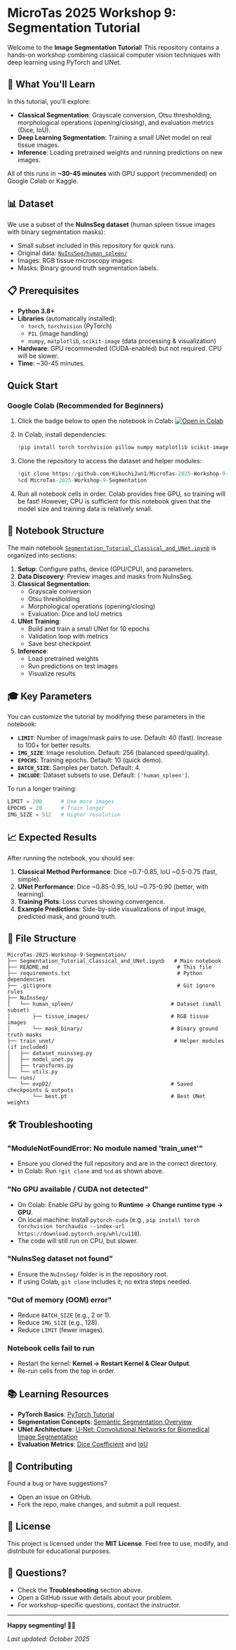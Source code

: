 # MicroTas 2025 Workshop 9: Segmentation Tutorial

Welcome to the **Image Segmentation Tutorial**! This repository contains a hands-on workshop combining classical computer vision techniques with deep learning using PyTorch and UNet.

## 🎯 What You'll Learn

In this tutorial, you'll explore:
- **Classical Segmentation**: Grayscale conversion, Otsu thresholding, morphological operations (opening/closing), and evaluation metrics (Dice, IoU).
- **Deep Learning Segmentation**: Training a small UNet model on real tissue images.
- **Inference**: Loading pretrained weights and running predictions on new images.

All of this runs in **~30-45 minutes** with GPU support (recommended) on Google Colab or Kaggle.

## 📊 Dataset

We use a subset of the **NuInsSeg dataset** (human spleen tissue images with binary segmentation masks):
- Small subset included in this repository for quick runs.
- Original data: [`NuInsSeg/human_spleen/`](NuInsSeg/human_spleen/)
- Images: RGB tissue microscopy images.
- Masks: Binary ground truth segmentation labels.

## 📋 Prerequisites

- **Python 3.8+**
- **Libraries** (automatically installed):
  - `torch`, `torchvision` (PyTorch)
  - `PIL` (image handling)
  - `numpy`, `matplotlib`, `scikit-image` (data processing & visualization)
- **Hardware**: GPU recommended (CUDA-enabled) but not required. CPU will be slower.
- **Time**: ~30-45 minutes.

## Quick Start

### Google Colab (Recommended for Beginners)

1. Click the badge below to open the notebook in Colab:
   [![Open in Colab](https://colab.research.google.com/assets/colab-badge.svg)](https://colab.research.google.com/drive/13U6g9ZiqGMeHWACSNUhqWODf-7SNMztC?usp=sharing)

2. In Colab, install dependencies:
   ```python
   !pip install torch torchvision pillow numpy matplotlib scikit-image
   ```

3. Clone the repository to access the dataset and helper modules:
   ```python
   !git clone https://github.com/KikuchiJun1/MicroTas-2025-Workshop-9-Segmentation.git
   %cd MicroTas-2025-Workshop-9-Segmentation
   ```

4. Run all notebook cells in order. Colab provides free GPU, so training will be fast!
However, CPU is sufficient for this notebook given that the model size and training data is relatively small.

## 📓 Notebook Structure

The main notebook [`Segmentation_Tutorial_Classical_and_UNet.ipynb`](Segmentation_Tutorial_Classical_and_UNet.ipynb) is organized into sections:

1. **Setup**: Configure paths, device (GPU/CPU), and parameters.
2. **Data Discovery**: Preview images and masks from NuInsSeg.
3. **Classical Segmentation**: 
   - Grayscale conversion
   - Otsu thresholding
   - Morphological operations (opening/closing)
   - Evaluation: Dice and IoU metrics
4. **UNet Training**:
   - Build and train a small UNet for 10 epochs
   - Validation loop with metrics
   - Save best checkpoint
5. **Inference**:
   - Load pretrained weights
   - Run predictions on test images
   - Visualize results

## 🎓 Key Parameters

You can customize the tutorial by modifying these parameters in the notebook:

- **`LIMIT`**: Number of image/mask pairs to use. Default: 40 (fast). Increase to 100+ for better results.
- **`IMG_SIZE`**: Image resolution. Default: 256 (balanced speed/quality).
- **`EPOCHS`**: Training epochs. Default: 10 (quick demo).
- **`BATCH_SIZE`**: Samples per batch. Default: 4.
- **`INCLUDE`**: Dataset subsets to use. Default: `['human_spleen']`.

To run a longer training:
```python
LIMIT = 200      # Use more images
EPOCHS = 20      # Train longer
IMG_SIZE = 512   # Higher resolution
```

## 📈 Expected Results

After running the notebook, you should see:

1. **Classical Method Performance**: Dice ~0.7-0.85, IoU ~0.5-0.75 (fast, simple).
2. **UNet Performance**: Dice ~0.85-0.95, IoU ~0.75-0.90 (better, with learning).
3. **Training Plots**: Loss curves showing convergence.
4. **Example Predictions**: Side-by-side visualizations of input image, predicted mask, and ground truth.

## 📁 File Structure

```
MicroTas-2025-Workshop-9-Segmentation/
├── Segmentation_Tutorial_Classical_and_UNet.ipynb   # Main notebook
├── README.md                                         # This file
├── requirements.txt                                  # Python dependencies
├── .gitignore                                        # Git ignore rules
├── NuInsSeg/
│   └── human_spleen/                               # Dataset (small subset)
│       ├── tissue_images/                          # RGB tissue images
│       └── mask_binary/                            # Binary ground truth masks
├── train_unet/                                      # Helper modules (if included)
│   ├── dataset_nuinsseg.py
│   ├── model_unet.py
│   ├── transforms.py
│   └── utils.py
└── runs/
    └── expD2/                                      # Saved checkpoints & outputs
        └── best.pt                                 # Best UNet weights
```

## 🛠️ Troubleshooting

### **"ModuleNotFoundError: No module named 'train_unet'"**
   - Ensure you cloned the full repository and are in the correct directory.
   - In Colab: Run `!git clone` and `%cd` as shown above.

### **"No GPU available / CUDA not detected"**
   - On Colab: Enable GPU by going to **Runtime → Change runtime type → GPU**.
   - On local machine: Install `pytorch-cuda` (e.g., `pip install torch torchvision torchaudio --index-url https://download.pytorch.org/whl/cu118`).
   - The code will still run on CPU, but slower.

### **"NuInsSeg dataset not found"**
   - Ensure the `NuInsSeg/` folder is in the repository root.
   - If using Colab, `git clone` includes it; no extra steps needed.

### **"Out of memory (OOM) error"**
   - Reduce `BATCH_SIZE` (e.g., 2 or 1).
   - Reduce `IMG_SIZE` (e.g., 128).
   - Reduce `LIMIT` (fewer images).

### **Notebook cells fail to run**
   - Restart the kernel: **Kernel → Restart Kernel & Clear Output**.
   - Re-run cells from the top in order.

## 📚 Learning Resources

- **PyTorch Basics**: [PyTorch Tutorial](https://pytorch.org/tutorials/)
- **Segmentation Concepts**: [Semantic Segmentation Overview](https://en.wikipedia.org/wiki/Semantic_segmentation)
- **UNet Architecture**: [U-Net: Convolutional Networks for Biomedical Image Segmentation](https://arxiv.org/abs/1505.04597)
- **Evaluation Metrics**: [Dice Coefficient](https://en.wikipedia.org/wiki/S%C3%B8rensen%E2%80%93Dice_coefficient) and [IoU](https://en.wikipedia.org/wiki/Jaccard_index)

## 🤝 Contributing

Found a bug or have suggestions?
- Open an issue on GitHub.
- Fork the repo, make changes, and submit a pull request.

## 📜 License

This project is licensed under the **MIT License**. Feel free to use, modify, and distribute for educational purposes.

## 👋 Questions?

- Check the **Troubleshooting** section above.
- Open a GitHub issue with details about your problem.
- For workshop-specific questions, contact the instructor.

---

**Happy segmenting! 🧬🔬**

*Last updated: October 2025*
